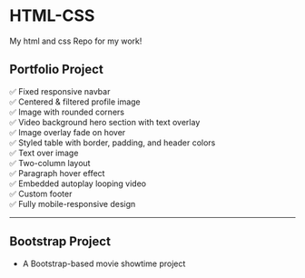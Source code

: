 # HTML-CSS
My html and css Repo for my work!
## Portfolio Project

✅ Fixed responsive navbar  
✅ Centered & filtered profile image  
✅ Image with rounded corners  
✅ Video background hero section with text overlay  
✅ Image overlay fade on hover  
✅ Styled table with border, padding, and header colors  
✅ Text over image  
✅ Two-column layout  
✅ Paragraph hover effect  
✅ Embedded autoplay looping video  
✅ Custom footer  
✅ Fully mobile-responsive design

---

## Bootstrap Project
- A Bootstrap-based movie showtime project

